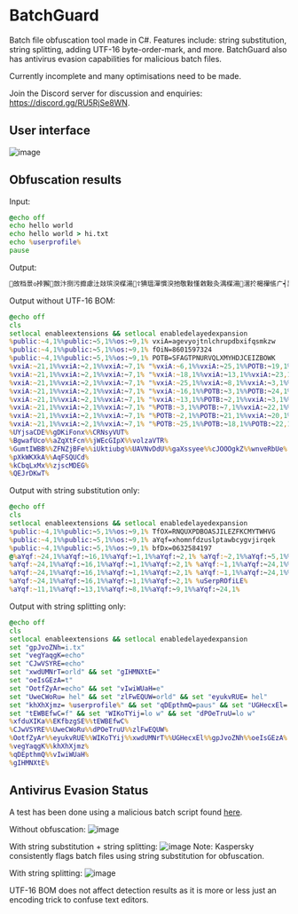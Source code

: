 # BatchGuard
Batch file obfuscation tool made in C#. Features include: string substitution, string splitting, adding UTF-16 byte-order-mark, and more. BatchGuard also has antivirus evasion capabilities for malicious batch files.

Currently incomplete and many optimisations need to be made.

Join the Discord server for discussion and enquiries: https://discord.gg/RU5RjSe8WN.

## User interface
![image](https://media.discordapp.net/attachments/955850893113298957/956116234016014366/unknown.png)

## Obfuscation results

Input:
```bat
@echo off
echo hello world
echo hello world > hi.txt
echo %userprofile%
pause
```

Output:
```bat
਍敀档⁯景൦挊獬਍敳汴捯污攠慮汢敥瑸湥楳湯⁳☦猠瑥潬慣⁬湥扡敬敤慬敹敤灸湡楳湯਍瀥扵楬㩣㑾ㄬ┥異汢捩縺ⰵ┱漥㩳㥾ㄬ‥体佮伽允䩗乂啐䍉䱙呅噍䑘剚䙇卋ൈ┊異汢捩縺ⰴ┱瀥扵楬㩣㕾ㄬ┥獯縺ⰹ┱䰠潅㵙潡捴睤浩杰汶橱畹穥硢晲獫桮਍瀥扵楬㩣㑾ㄬ┥異汢捩縺ⰵ┱漥㩳㥾ㄬ‥浬偢㘽㔳㠹〲㜱ഴ┊䕌奯縺㌲ㄬ┥䕌奯縺㘱ㄬ┥䕌奯縺ⰲ┱∠䰥潅㩙㉾ⰰ┱匥湏㩏㕾ㄬ┥䕌奯縺ⰳ┱䰥潅㩙㥾ㄬ┥体佮縺ⰴ┱匥湏㩏㉾ⰱ┱䰥潅㩙㑾ㄬ┥䕌奯縺㈲ㄬ㴥䰥潅㩙㡾ㄬ┥䕌奯縺ⰰ┱䰥潅㩙ㅾⰵ┱䰥潅㩙㉾ⰳ┱ഢ┊䕌奯縺㌲ㄬ┥䕌奯縺㘱ㄬ┥䕌奯縺ⰲ┱∠䰥潅㩙ㅾㄬ┥体佮縺㐲ㄬ┥䕌奯縺ㄱㄬ┥䕌奯縺ㄲㄬ┥䕌奯縺㔱ㄬ┥体佮縺㜱ㄬ┥体佮縺ⰸ┱䰥潅㩙㥾ㄬ㴥╀䕌奯縺㘱ㄬ┥䕌奯縺ⰳ┱䰥潅㩙㉾ⰵ┱ഢ┊䕌奯縺㌲ㄬ┥䕌奯縺㘱ㄬ┥䕌奯縺ⰲ┱∠匥湏㩏㕾ㄬ┥体佮縺ⰰ┱匥湏㩏ㅾⰸ┱匥湏㩏㥾ㄬ┥䕌奯縺ⰷ┱匥湏㩏㑾ㄬ┥体佮縺㠱ㄬ┥䕌奯縺㈲ㄬ㴥䰥潅㩙㉾ⰱ┱ഢ┊䕌奯縺㌲ㄬ┥䕌奯縺㘱ㄬ┥䕌奯縺ⰲ┱∠匥湏㩏ㅾⰱ┱䰥潅㩙㉾ㄬ┥䕌奯縺㔲ㄬ┥䕌奯縺㠱ㄬ┥体佮縺ⰹ┱匥湏㩏㉾ⰵ┱䰥潅㩙㕾ㄬ┥䕌奯縺ⰳ┱┽䕌奯縺㘱ㄬ┥䕌奯縺ⰳ┱䰥潅㩙㉾ⰵ┱䰥潅㩙ㅾㄬ∥਍䰥潅㩙㉾ⰳ┱䰥潅㩙ㅾⰶ┱䰥潅㩙㉾ㄬ‥┢体佮縺㤱ㄬ┥体佮縺ⰱ┱匥湏㩏ㅾⰱ┱匥湏㩏㉾ⰳ┱匥湏㩏㥾ㄬ┥䕌奯縺㔲ㄬ┥体佮縺㌱ㄬ┥䕌奯縺ⰲ┱┽䕌奯縺ㄱㄬ┥䕌奯縺ⰱ┱┠䕌奯縺ⰵ┱•☦┠䕌奯縺㌲ㄬ┥䕌奯縺㘱ㄬ┥䕌奯縺ⰲ┱∠匥湏㩏㉾ㄬ┥体佮縺ⰲ┱䰥潅㩙㉾ⰴ┱匥湏㩏ㅾⰰ┱匥湏㩏ㅾⰳ┱匥湏㩏㕾ㄬ┥䕌奯縺㌱ㄬ┥体佮縺ⰳ┱‽甥敓偲潒䥆䕌∥਍䰥潅㩙㉾ⰳ┱䰥潅㩙ㅾⰶ┱䰥潅㩙㉾ㄬ‥┢体佮縺ⰴ┱匥湏㩏㑾ㄬ┥体佮縺ⰲ┱䰥潅㩙ㅾⰸ┱䰥潅㩙㉾ⰴ┱匥湏㩏まㄬ┥体佮縺㔱ㄬ┥体佮縺㠱ㄬ㴥┠䕌奯縺㔲ㄬ┥䕌奯縺㘱ㄬ┥䕌奯縺ㄱㄬ∥਍䰥潅㩙㉾ⰳ┱䰥潅㩙ㅾⰶ┱䰥潅㩙㉾ㄬ‥┢䕌奯縺ⰳ┱䰥潅㩙まㄬ┥䕌奯縺ⰲ┱䰥潅㩙㝾ㄬ┥体佮縺〱ㄬ┥䕌奯縺㐱ㄬ┥䕌奯縺ⰸ┱䰥潅㩙㉾ⰲ┱┽䕌奯縺㘱ㄬ∥਍䰥潅㩙㉾ⰳ┱䰥潅㩙ㅾⰶ┱䰥潅㩙㉾ㄬ‥┢䕌奯縺㤱ㄬ┥体佮縺ㄱㄬ┥䕌奯縺㐱ㄬ┥䕌奯縺㈲ㄬ┥䕌奯縺㔲ㄬ┥䕌奯縺㈲ㄬ┥体佮縺㤱ㄬ┥体佮縺㈲ㄬ㴥ഢ┊䕌奯縺㌲ㄬ┥䕌奯縺㘱ㄬ┥䕌奯縺ⰲ┱∠匥湏㩏ㅾⰴ┱匥湏㩏ㅾⰲ┱匥湏㩏ㅾⰷ┱䰥潅㩙まㄬ┥体佮縺ⰷ┱䰥潅㩙ㅾⰳ┱䰥潅㩙㉾ⰴ┱䰥潅㩙ㅾⰴ┱┽䕌奯縺ⰲ┱•☦┠䕌奯縺㌲ㄬ┥䕌奯縺㘱ㄬ┥䕌奯縺ⰲ┱∠䰥潅㩙㡾ㄬ┥䕌奯縺ⰴ┱䰥潅㩙㉾ㄬ┥体佮縺ⰳ┱匥湏㩏ㅾⰹ┱匥湏㩏ㅾⰹ┱匥湏㩏㡾ㄬ┥䕌奯縺㐱ㄬ㴥䰥潅㩙ㅾⰶ┱䰥潅㩙㍾ㄬ┥䕌奯縺㔲ㄬ┥䕌奯縺ⰱ┱•☦┠䕌奯縺㌲ㄬ┥䕌奯縺㘱ㄬ┥䕌奯縺ⰲ┱∠䰥潅㩙㕾ㄬ┥䕌奯縺㔱ㄬ┥䕌奯縺ⰶ┱䰥潅㩙ㅾⰲ┱匥湏㩏㝾ㄬ┥体佮縺㌱ㄬ┥䕌奯縺㐲ㄬ┥䕌奯縺㈲ㄬ㴥䰥潅㩙ㅾⰶ┱䰥潅㩙㍾ㄬ┥䕌奯縺㔲ㄬ┥䕌奯縺ⰱ┱ഢ┊䕌奯縺㌲ㄬ┥䕌奯縺㘱ㄬ┥䕌奯縺ⰲ┱∠匥湏㩏㉾ⰰ┱匥湏㩏㉾ⰱ┱䰥潅㩙ㅾⰷ┱匥湏㩏ㅾⰰ┱䰥潅㩙ㅾⰲ┱匥湏㩏㉾ⰳ┱䰥潅㩙ㅾⰵ┱匥湏㩏ㅾⰶ┱┽䕌奯縺ⰱ┱䰥潅㩙㉾ⰰ┱䰥潅㩙ㅾⰱ┱䰥潅㩙㑾ㄬ∥਍䰥潅㩙㉾ⰳ┱䰥潅㩙ㅾⰶ┱䰥潅㩙㉾ㄬ‥┢䕌奯縺㐲ㄬ┥体佮縺㠱ㄬ┥体佮縺㜱ㄬ┥体佮縺ⰳ┱匥湏㩏㍾ㄬ┥䕌奯縺㈲ㄬ┥体佮縺㘱ㄬ┥䕌奯縺ㄲㄬ㴥┠䕌奯縺㔲ㄬ┥䕌奯縺㘱ㄬ┥䕌奯縺ㄱㄬ∥☠…䰥潅㩙㉾ⰳ┱䰥潅㩙ㅾⰶ┱䰥潅㩙㉾ㄬ‥┢䕌奯縺㜱ㄬ┥䕌奯縺㤱ㄬ┥体佮縺㔱ㄬ┥体佮縺㘱ㄬ┥体佮縺ⰳ┱匥湏㩏ㅾⰲ┱匥湏㩏ㅾⰱ┱匥湏㩏ㅾⰳ┱‽‾䰥潅㩙㉾ⰵ┱•☦┠䕌奯縺㌲ㄬ┥䕌奯縺㘱ㄬ┥䕌奯縺ⰲ┱∠䰥潅㩙ㅾⰳ┱䰥潅㩙㉾ⰴ┱匥湏㩏㉾ⰱ┱匥湏㩏㉾ⰳ┱匥湏㩏ㅾⰶ┱䰥潅㩙ㅾⰷ┱匥湏㩏ㅾⰳ┱匥湏㩏ㅾⰰ┱┽䕌奯縺ⰱ┱┠䕌奯縺ⰱ┱䰥潅㩙㉾ⰱ┱•☦┠䕌奯縺㌲ㄬ┥䕌奯縺㘱ㄬ┥䕌奯縺ⰲ┱∠䰥潅㩙ㅾⰱ┱匥湏㩏㡾ㄬ┥体佮縺㌱ㄬ┥䕌奯縺㐱ㄬ┥䕌奯縺ⰵ┱匥湏㩏まㄬ┥体佮縺ⰵ┱匥湏㩏㉾ⰳ┱┽䕌奯縺ㄱㄬ┥䕌奯縺ⰱ┱┠䕌奯縺ⰵ┱ഢ┊䕌奯縺㌲ㄬ┥䕌奯縺㘱ㄬ┥䕌奯縺ⰲ┱∠匥湏㩏㝾ㄬ┥体佮縺ⰷ┱匥湏㩏ㅾⰹ┱匥湏㩏ㅾⰷ┱䰥潅㩙㑾ㄬ┥体佮縺ⰵ┱匥湏㩏ㅾⰸ┱匥湏㩏㍾ㄬ㴥䰥潅㩙㙾ㄬ⸥䰥潅㩙㉾ㄬ┥䕌奯縺㤱ㄬ∥਍䰥潅㩙㉾ⰳ┱䰥潅㩙ㅾⰶ┱䰥潅㩙㉾ㄬ‥┢体佮縺㌲ㄬ┥䕌奯縺㠱ㄬ┥体佮縺ㄲㄬ┥䕌奯縺㤱ㄬ┥䕌奯縺ⰶ┱䰥潅㩙㕾ㄬ┥䕌奯縺ⰶ┱䰥潅㩙ㅾⰸ┱┽䕌奯縺ⰱ┱䰥潅㩙㉾ⰰ┱䰥潅㩙ㅾⰱ┱䰥潅㩙㑾ㄬ∥਍漥䱳畦啸╧樥䝮癋䕺╃䈥䑏浉摊╋਍夥桔䥂睨╃䨥兪湂䵯╄稥奡楫䕨╔爥穇兣啫╖਍眥極灱湅╋渥硤坷癋╆氥䕵睙扯╋欥䝂䥘楷╂娥䵸坶奬╥瀥婐䑸摂╷吥塌灡湊╙਍瀥瑄穷啺╹儥乑䕃䩢╷਍別䍢橧䑇╫挥瑡捭灙╋਍堥她䡫婫╆਍਍
```

Output without UTF-16 BOM:
```bat
@echo off
cls
setlocal enableextensions && setlocal enabledelayedexpansion
%public:~4,1%%public:~5,1%%os:~9,1% vxiA=agevyojtnlchrupdbxifqsmkzw
%public:~4,1%%public:~5,1%%os:~9,1% fOiN=8601597324
%public:~4,1%%public:~5,1%%os:~9,1% POTB=SFAGTPNURVQLXMYHDJCEIZBOWK
%vxiA:~21,1%%vxiA:~2,1%%vxiA:~7,1% "%vxiA:~6,1%%vxiA:~25,1%%POTB:~19,1%%POTB:~18,1%%POTB:~3,1%%POTB:~20,1%%POTB:~5,1%%POTB:~12,1%=%vxiA:~9,1%%vxiA:~5,1% %vxiA:~25,1%" && %vxiA:~21,1%%vxiA:~2,1%%vxiA:~7,1% "%vxiA:~20,1%%POTB:~19,1%%vxiA:~6,1%%vxiA:~12,1%%vxiA:~15,1%%vxiA:~23,1%%POTB:~24,1%%POTB:~4,1%=" && %vxiA:~21,1%%vxiA:~2,1%%vxiA:~7,1% "%POTB:~18,1%%POTB:~17,1%%POTB:~23,1%%POTB:~23,1%%POTB:~23,1%%POTB:~3,1%%vxiA:~23,1%%POTB:~21,1%=%vxiA:~18,1%.%vxiA:~7,1%%vxiA:~17,1%"
%vxiA:~21,1%%vxiA:~2,1%%vxiA:~7,1% "%vxiA:~18,1%%vxiA:~13,1%%vxiA:~23,1%%POTB:~4,1%%POTB:~20,1%%POTB:~7,1%%vxiA:~16,1%%POTB:~3,1%=%vxiA:~9,1%%vxiA:~5,1% %vxiA:~25,1%" && %vxiA:~21,1%%vxiA:~2,1%%vxiA:~7,1% "%POTB:~18,1%%POTB:~8,1%%vxiA:~8,1%%vxiA:~21,1%%POTB:~14,1%%POTB:~9,1%%vxiA:~13,1%%POTB:~4,1%=%vxiA:~19,1%" && %vxiA:~21,1%%vxiA:~2,1%%vxiA:~7,1% "%POTB:~2,1%%POTB:~10,1%%POTB:~1,1%%POTB:~0,1%%vxiA:~20,1%%POTB:~7,1%%POTB:~18,1%%POTB:~16,1%= %USERprOFILE%" && %vxiA:~21,1%%vxiA:~2,1%%vxiA:~7,1% "%vxiA:~24,1%%POTB:~17,1%%vxiA:~21,1%%vxiA:~10,1%%vxiA:~22,1%%vxiA:~15,1%%POTB:~19,1%%POTB:~3,1%=%vxiA:~2,1%" && %vxiA:~21,1%%vxiA:~2,1%%vxiA:~7,1% "%POTB:~21,1%%vxiA:~19,1%%POTB:~6,1%%POTB:~21,1%%POTB:~17,1%%POTB:~22,1%%POTB:~1,1%%POTB:~19,1%= %vxiA:~11,1%%vxiA:~2,1%%vxiA:~9,1%"
%vxiA:~21,1%%vxiA:~2,1%%vxiA:~7,1% "%vxiA:~25,1%%vxiA:~8,1%%vxiA:~3,1%%POTB:~19,1%%vxiA:~12,1%%POTB:~22,1%%vxiA:~13,1%%POTB:~19,1%=%vxiA:~7,1%" && %vxiA:~21,1%%vxiA:~2,1%%vxiA:~7,1% "%vxiA:~1,1%%POTB:~16,1%%vxiA:~23,1%%POTB:~20,1%%POTB:~1,1%%vxiA:~5,1%%vxiA:~8,1%%POTB:~12,1%=%vxiA:~5,1% %vxiA:~5,1%%vxiA:~19,1%" && %vxiA:~21,1%%vxiA:~2,1%%vxiA:~7,1% "%vxiA:~14,1%%vxiA:~17,1%%POTB:~25,1%%vxiA:~25,1%%POTB:~25,1%%vxiA:~17,1%%POTB:~25,1%%vxiA:~0,1%=%vxiA:~2,1%%vxiA:~10,1%%vxiA:~11,1%%vxiA:~5,1%" && %vxiA:~21,1%%vxiA:~2,1%%vxiA:~7,1% "%vxiA:~1,1%%vxiA:~0,1%%POTB:~12,1%%POTB:~0,1%%POTB:~0,1%%vxiA:~4,1%%POTB:~19,1%%vxiA:~2,1%= > %vxiA:~11,1%" && %vxiA:~21,1%%vxiA:~2,1%%vxiA:~7,1% "%vxiA:~3,1%%vxiA:~5,1%%POTB:~11,1%%POTB:~21,1%%vxiA:~0,1%%vxiA:~3,1%%vxiA:~7,1%%vxiA:~12,1%=%vxiA:~5,1%%vxiA:~12,1%%vxiA:~9,1%%vxiA:~15,1%"
%vxiA:~21,1%%vxiA:~2,1%%vxiA:~7,1% "%vxiA:~16,1%%POTB:~3,1%%POTB:~24,1%%POTB:~2,1%%vxiA:~19,1%%POTB:~7,1%%vxiA:~10,1%%vxiA:~5,1%=%vxiA:~2,1%%vxiA:~10,1%%vxiA:~11,1%%vxiA:~5,1%" && %vxiA:~21,1%%vxiA:~2,1%%vxiA:~7,1% "%vxiA:~13,1%%POTB:~14,1%%vxiA:~6,1%%POTB:~0,1%%vxiA:~0,1%%vxiA:~10,1%%POTB:~16,1%%POTB:~19,1%=@%vxiA:~2,1%%vxiA:~10,1%%vxiA:~11,1%"
%vxiA:~21,1%%vxiA:~2,1%%vxiA:~7,1% "%vxiA:~13,1%%POTB:~2,1%%vxiA:~3,1%%vxiA:~8,1%%vxiA:~3,1%%POTB:~16,1%%vxiA:~15,1%%POTB:~7,1%=%vxiA:~5,1%%vxiA:~12,1%%vxiA:~9,1%%vxiA:~15,1%"
%vxiA:~21,1%%vxiA:~2,1%%vxiA:~7,1% "%POTB:~3,1%%POTB:~7,1%%vxiA:~22,1%%vxiA:~7,1%%POTB:~20,1%%POTB:~24,1%%POTB:~22,1%%vxiA:~16,1%=%vxiA:~2,1%%vxiA:~10,1%%vxiA:~11,1%%vxiA:~5,1%"
%vxiA:~21,1%%vxiA:~2,1%%vxiA:~7,1% "%POTB:~2,1%%POTB:~21,1%%vxiA:~20,1%%vxiA:~17,1%%vxiA:~7,1%%vxiA:~19,1%%POTB:~18,1%%vxiA:~8,1%= %vxiA:~11,1%%vxiA:~2,1%%vxiA:~9,1%"
%vxiA:~21,1%%vxiA:~2,1%%vxiA:~7,1% "%POTB:~25,1%%POTB:~18,1%%POTB:~22,1%%POTB:~10,1%%POTB:~11,1%%POTB:~12,1%%POTB:~13,1%%vxiA:~17,1%=%vxiA:~14,1%%vxiA:~0,1%%vxiA:~13,1%%vxiA:~21,1%"
%UYjsaCDE%%gDKiFonx%%CRNsyVUT%
%BgwafUco%%aZqXtFcn%%jWEcGIpX%%volzaVTR%
%GumtIWBB%%ZFNZjBFe%%iUktiubg%%UAVNvDdU%%gaXssyee%%cJOOOgkZ%%wnveRbUe%
%pXkWKXkA%%AqFSQUCd%
%kCbqLxMx%%zjscMDEG%
%QEJrDKwT%
```

Output with string substitution only:
```bat
@echo off
cls
setlocal enableextensions && setlocal enabledelayedexpansion
%public:~4,1%%public:~5,1%%os:~9,1% TfOX=RNQUXPDBOASJILEZFKCMYTWHVG
%public:~4,1%%public:~5,1%%os:~9,1% aYqf=xhomnfdzuslptawbcygvjirqek
%public:~4,1%%public:~5,1%%os:~9,1% bfDx=0632584197
@%aYqf:~24,1%%aYqf:~16,1%%aYqf:~1,1%%aYqf:~2,1% %aYqf:~2,1%%aYqf:~5,1%%aYqf:~5,1%
%aYqf:~24,1%%aYqf:~16,1%%aYqf:~1,1%%aYqf:~2,1% %aYqf:~1,1%%aYqf:~24,1%%aYqf:~10,1%%aYqf:~10,1%%aYqf:~2,1% %aYqf:~14,1%%aYqf:~2,1%%aYqf:~22,1%%aYqf:~10,1%%aYqf:~6,1%
%aYqf:~24,1%%aYqf:~16,1%%aYqf:~1,1%%aYqf:~2,1% %aYqf:~1,1%%aYqf:~24,1%%aYqf:~10,1%%aYqf:~10,1%%aYqf:~2,1% %aYqf:~14,1%%aYqf:~2,1%%aYqf:~22,1%%aYqf:~10,1%%aYqf:~6,1% > %aYqf:~1,1%%aYqf:~21,1%.%aYqf:~12,1%%aYqf:~0,1%%aYqf:~12,1%
%aYqf:~24,1%%aYqf:~16,1%%aYqf:~1,1%%aYqf:~2,1% %uSerpROfiLE%
%aYqf:~11,1%%aYqf:~13,1%%aYqf:~8,1%%aYqf:~9,1%%aYqf:~24,1%
```

Output with string splitting only:
```bat
@echo off
cls
setlocal enableextensions && setlocal enabledelayedexpansion
set "gpJvoZNh=i.tx"
set "vegYaqgK=echo"
set "CJwVSYRE=echo"
set "xwdUMNrT=orld" && set "gIHMNXtE="
set "oeIsGEzA=t"
set "OotfZyAr=echo" && set "vIwiWUaH=e"
set "UweCWoRu= hel" && set "zlFwEQUW=orld" && set "eyukvRUE= hel"
set "khXhXjmz= %userprofile%" && set "qDEpthmQ=paus" && set "UGHecxEl= > h" && set "EKfbzgSE=o of" && set "xfduXIKa=@ech"
set "tEWBEfwC=f" && set "WIKoTYij=lo w" && set "dPOeTruU=lo w"
%xfduXIKa%%EKfbzgSE%%tEWBEfwC%
%CJwVSYRE%%UweCWoRu%%dPOeTruU%%zlFwEQUW%
%OotfZyAr%%eyukvRUE%%WIKoTYij%%xwdUMNrT%%UGHecxEl%%gpJvoZNh%%oeIsGEzA%
%vegYaqgK%%khXhXjmz%
%qDEpthmQ%%vIwiWUaH%
%gIHMNXtE%
```

## Antivirus Evasion Status

A test has been done using a malicious batch script found [here](https://github.com/xiaoxiaoleo/pentest-script/blob/master/PrivilegeEscalation/Windows/jollyfrogs-batch.bat).

Without obfuscation:
![image](https://media.discordapp.net/attachments/955850893113298957/956110042355093545/unknown.png)

With string substitution + string splitting:
![image](https://media.discordapp.net/attachments/955850893113298957/956110326548549632/unknown.png)
Note: Kaspersky consistently flags batch files using string substitution for obfuscation.

With string splitting:
![image](https://media.discordapp.net/attachments/955850893113298957/956110706674110474/unknown.png?width=1440&height=574)

UTF-16 BOM does not affect detection results as it is more or less just an encoding trick to confuse text editors.

